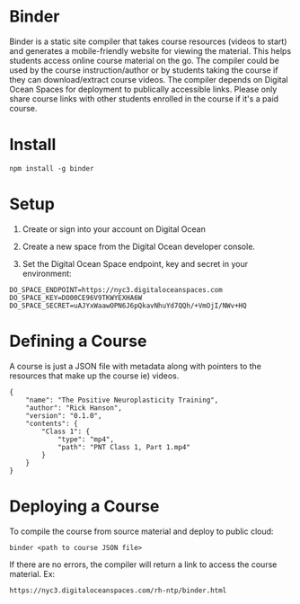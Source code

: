 # Binder

Binder is a static site compiler that takes course resources (videos to start) and generates a mobile-friendly website for viewing the material. This helps students access online course material on the go. The compiler could be used by the course instruction/author or by students taking the course if they can download/extract course videos. The compiler depends on Digital Ocean Spaces for deployment to publically accessible links. Please only share course links with other students enrolled in the course if it's a paid course.

# Install

```
npm install -g binder
```

# Setup

1. Create or sign into your account on Digital Ocean

2. Create a new space from the Digital Ocean developer console.

3. Set the Digital Ocean Space endpoint, key and secret in your environment:

```
DO_SPACE_ENDPOINT=https://nyc3.digitaloceanspaces.com
DO_SPACE_KEY=DO00CE96V9TKWYEXHA6W
DO_SPACE_SECRET=uAJYxWaawOPN6J6pQkavNhuYd7QQh/+VmOjI/NWv+HQ
```

# Defining a Course

A course is just a JSON file with metadata along with pointers to the resources that make up the course ie) videos.

```
{ 
    "name": "The Positive Neuroplasticity Training",
    "author": "Rick Hanson",
    "version": "0.1.0",
    "contents": { 
        "Class 1": { 
            "type": "mp4",
            "path": "PNT Class 1, Part 1.mp4"
        }
    }
}
```

# Deploying a Course

To compile the course from source material and deploy to public cloud: 

```
binder <path to course JSON file>
```

If there are no errors, the compiler will return a link to access the course material. Ex: 

```
https://nyc3.digitaloceanspaces.com/rh-ntp/binder.html
```
